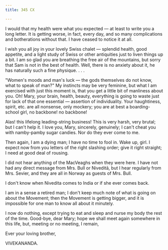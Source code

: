 ```yaml
---
title: 345 CX

---
```

  

  


I would that my health were what you expected — at least to write you a
long letter. It is getting worse, in fact, every day, and so many
complications and botherations without that. I have ceased to notice it
at all.

I wish you all joy in your lovely Swiss chalet — splendid health, good
appetite, and a light study of Swiss or other antiquities just to liven
things up a bit. I am so glad you are breathing the free air of the
mountains, but sorry that Sam is not in the best of health. Well, there
is no anxiety about it, he has naturally such a fine physique. . . .

"Women's moods and man's luck — the gods themselves do not know, what to
speak of man?" My instincts may be very feminine, but what I am
exercised with just this moment is, that you get a little bit of
manliness about you. Oh! Mary, your brain, health, beauty, everything is
going to waste just for lack of that one essential — assertion of
individuality. Your haughtiness, spirit, etc. are all nonsense, only
mockery; you are at best a boarding-school girl, no backbone! no
backbone!

Alas! this lifelong leading-string business! This is very harsh, very
brutal; but I can't help it. I love you, Mary, sincerely, genuinely; I
can't cheat you with namby-pamby sugar candies. Nor do they ever come to
me.

Then again, I am a dying man; I have no time to fool in. Wake up, girl.
I expect now from you letters of the right slashing order; give it right
straight; I need at good deal of rousing.

I did not hear anything of the MacVeaghs when they were here. I have not
had any direct message from Mrs. Bull or Niveditā, but I hear regularly
from Mrs. Sevier, and they are all in Norway as guests of Mrs. Bull.

I don't know when Nivedita comes to India or if she ever comes back.

I am in a sense a retired man; I don't keep much note of what is going
on about the Movement; then the Movement is getting bigger, and it is
impossible for one man to know all about it minutely.

I now do nothing, except trying to eat and sleep and nurse my body the
rest of the time. Good-bye, dear Mary; hope we shall meet again
somewhere in this life, but, meeting or no meeting, I remain,

Ever your loving brother,

VIVEKANANDA.